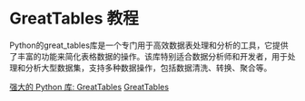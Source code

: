 # GreatTables 教程

<show-structure depth="3"/>

Python的great_tables库是一个专门用于高效数据表处理和分析的工具，它提供了丰富的功能来简化表格数据的操作。该库特别适合数据分析师和开发者，用于处理和分析大型数据集，支持多种数据操作，包括数据清洗、转换、聚合等。

<seealso>
<category ref="ref_docs">
    <a href="https://mp.weixin.qq.com/s/5n0EZ_OZk49MQ0utZP7idA">强大的 Python 库: GreatTables</a>
</category>
<category ref="ref_github">
    <a href="https://github.com/posit-dev/great-tables">GreatTables</a>
</category>
<category ref="ref_issues">
</category>
<category ref="ref_hf">
</category>
<category ref="ref_ms">
</category>
</seealso>
